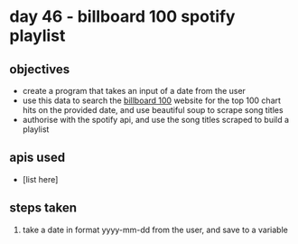 # day 46 - billboard 100 spotify playlist

## objectives 
- create a program that takes an input of a date from the user
- use this data to search the [billboard 100](https://www.billboard.com/charts/hot-100/2000-08-12/) website for the top 100 chart hits on the provided date, and use beautiful soup to scrape song titles
- authorise with the spotify api, and use the song titles scraped to build a playlist

## apis used
- [list here]

## steps taken
1. take a date in format yyyy-mm-dd from the user, and save to a variable